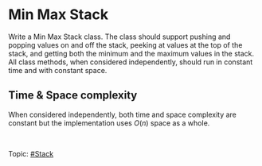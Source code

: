 # Min Max Stack
Write a Min Max Stack class. The class should support pushing and popping values on and off
the stack, peeking at values at the top of the stack, and getting both the minimum and the maximum
values in the stack. All class methods, when considered independently, should run in constant time
and with constant space.

## Time & Space complexity
When considered independently, both time and space complexity are constant but the implementation
uses $O(n)$ space as a whole.

</br>

Topic: [#Stack]()